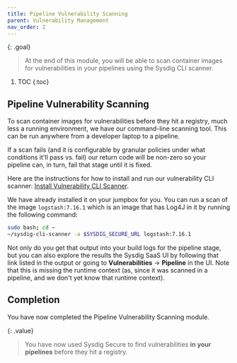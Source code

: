 ```yaml
---
title: Pipeline Vulnerability Scanning
parent: Vulnerability Management
nav_order: 2
---
```


{: .goal}
> At the end of this module, you will be able to scan container images for vulnerabilities in your pipelines using the Sysdig CLI scanner.

1. TOC
{:toc}

## Pipeline Vulnerability Scanning

To scan container images for vulnerabilities before they hit a registry, much less a running environment, we have our command-line scanning tool. This can be run anywhere from a developer laptop to a pipeline. 

If a scan fails (and it is configurable by granular policies under what conditions it'll pass vs. fail) our return code will be non-zero so your pipeline can, in turn, fail that stage until it is fixed.

Here are the instructions for how to install and run our vulnerability CLI scanner: [Install Vulnerability CLI Scanner](https://docs.sysdig.com/en/docs/installation/sysdig-secure/install-vulnerability-cli-scanner/).

We have already installed it on your jumpbox for you. You can run a scan of the image `logstash:7.16.1` which is an image that has Log4J in it by running the following command:

```bash
sudo bash; cd ~
~/sysdig-cli-scanner -a $SYSDIG_SECURE_URL logstash:7.16.1
```

Not only do you get that output into your build logs for the pipeline stage, but you can also explore the results the Sysdig SaaS UI by following that link listed in the output or going to **Vulnerabilities** -> **Pipeline** in the UI. Note that this is missing the runtime context (as, since it was scanned in a pipeline, and we don't yet know that runtime context).

## Completion

You have now completed the Pipeline Vulnerability Scanning module.

{: .value}
> You have now used Sysdig Secure to find vulnerabilities **in your pipelines** before they hit a registry.


